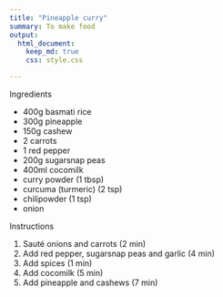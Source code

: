 ```yaml
---
title: "Pineapple curry"
summary: To make food
output:
  html_document:
    keep_md: true
    css: style.css

---
```



Ingredients

- 400g basmati rice
- 300g pineapple
- 150g cashew
- 2 carrots
- 1 red pepper
- 200g sugarsnap peas
- 400ml cocomilk
- curry powder (1 tbsp)
- curcuma (turmeric) (2 tsp)
- chilipowder (1 tsp)
- onion






Instructions
 
1. Sauté onions and carrots (2 min)
2. Add red pepper, sugarsnap peas and garlic (4 min)
3. Add spices (1 min)
4. Add cocomilk (5 min)
5. Add pineapple and cashews (7 min)
